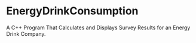 # EnergyDrinkConsumption
A C++ Program That Calculates and Displays Survey Results for an Energy Drink Company.
